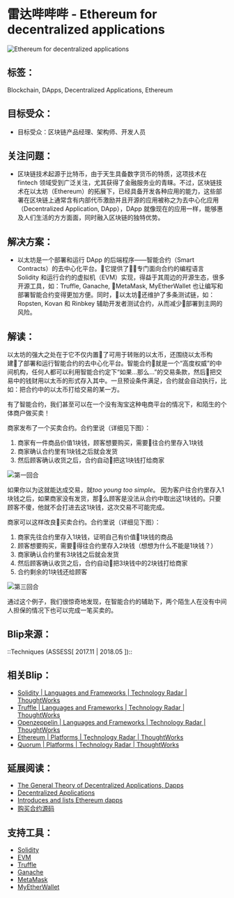 # 雷达哔哔哔 - Ethereum for decentralized applications

![Ethereum for decentralized applications](https://upload-images.jianshu.io/upload_images/217988-c178b9527b06b960.png?imageMogr2/auto-orient/strip%7CimageView2/2/w/1240)

## 标签：

Blockchain, DApps, Decentralized Applications, Ethereum

## 目标受众：

* 目标受众：区块链产品经理、架构师、开发人员

## 关注问题：

* 区块链技术起源于比特币，由于天生具备数字货币的特质，这项技术在 fintech 领域受到广泛关注，尤其获得了金融服务业的青睐。不过，区块链技术在以太坊（Ethereum）的拓展下，已经具备开发各种应用的能力，这些部署在区块链上通常含有内部代币激励并且开源的应用被称之为去中心化应用（Decentralized Application, DApp），DApp 就像现在的应用一样，能够惠及人们生活的方方面面，同时融入区块链的独特优势。

## 解决方案：

* 以太坊是一个部署和运行 DApp 的后端程序——智能合约（Smart Contracts）的去中心化平台。它提供了专门面向合约的编程语言 Solidity 和运行合约的虚拟机（EVM）实现，得益于其周边的开源生态，很多开源工具，如：Truffle, Ganache, MetaMask, MyEtherWallet 也让编写和部署智能合约变得更加方便。同时，以太坊还维护了多条测试链，如：Ropsten, Kovan 和 Rinbkey 辅助开发者测试合约，从而减少部署到主网的风险。

## 解读：

以太坊的强大之处在于它不仅内置了可用于转账的以太币，还围绕以太币构建了部署和运行智能合约的去中心化平台。智能合约就是一个“高度权威”的中间机构，任何人都可以利用智能合约定下“如果...那么...”的交易条款，然后把交易中的钱财用以太币的形式存入其中。一旦预设条件满足，合约就会自动执行，比如：把合约中的以太币打给交易的某一方。

有了智能合约，我们甚至可以在一个没有淘宝这种电商平台的情况下，和陌生的个体商户做买卖！

商家发布了一个买卖合约。合约里说（详细见下图）：
1. 商家有一件商品价值1块钱，顾客想要购买，需要往合约里存入1块钱
2. 商家确认合约里有1块钱之后就会发货
3. 然后顾客确认收货之后，合约自动把这1块钱打给商家

![第一回合](https://upload-images.jianshu.io/upload_images/217988-e0e24f705c4c683d.jpeg?imageMogr2/auto-orient/strip%7CimageView2/2/w/1240)

如果你以为这就能达成交易，就*too young too simple*。
因为客户往合约里存入1块钱之后，如果商家没有发货，那么顾客是没法从合约中取出这1块钱的。只要顾客不傻，他就不会打进去这1块钱，这次交易不可能完成。

商家可以这样改良买卖合约。合约里说（详细见下图）：
1. 商家先往合约里存入1块钱，证明自己有价值1块钱的商品
2. 顾客想要购买，需要得往合约里存入2块钱（想想为什么不能是1块钱？）
3. 商家确认合约里有3块钱之后就会发货
4. 然后顾客确认收货之后，合约自动把3块钱中的2块钱打给商家
5. 合约剩余的1块钱还给顾客

![第三回合](https://upload-images.jianshu.io/upload_images/217988-48a43efdd6fb35ab.jpeg?imageMogr2/auto-orient/strip%7CimageView2/2/w/1240)

通过这个例子，我们很惊奇地发现，在智能合约的辅助下，两个陌生人在没有中间人担保的情况下也可以完成一笔买卖的。

## Blip来源：

::Techniques (ASSESS[ 2017.11 | 2018.05 ])::

## 相关Blip：

* [Solidity | Languages and Frameworks | Technology Radar | ThoughtWorks](https://www.thoughtworks.com/radar/languages-and-frameworks/solidity)
* [Truffle | Languages and Frameworks | Technology Radar | ThoughtWorks](https://www.thoughtworks.com/radar/languages-and-frameworks/truffle)
* [Openzeppelin | Languages and Frameworks | Technology Radar | ThoughtWorks](https://www.thoughtworks.com/radar/languages-and-frameworks/openzeppelin)
* [Ethereum | Platforms | Technology Radar | ThoughtWorks](https://www.thoughtworks.com/radar/platforms/ethereum)
* [Quorum | Platforms | Technology Radar | ThoughtWorks](https://www.thoughtworks.com/radar/platforms/quorum)

## 延展阅读：

* [The General Theory of Decentralized Applications, Dapps](https://github.com/DavidJohnstonCEO/DecentralizedApplications)
* [Decentralized Applications](https://blockchainhub.net/decentralized-applications-dapps/)
* [Introduces and lists Ethereum dapps](https://github.com/ethereum/wiki/wiki/Decentralized-apps-(dapps))
* [购买合约源码](https://github.com/crypedit/purchase)

## 支持工具：

* [Solidity](https://solidity.readthedocs.io/en/v0.4.24/)
* [EVM](https://github.com/ethereum/wiki/wiki/Ethereum-Virtual-Machine-(EVM)-Awesome-List)
* [Truffle](https://github.com/trufflesuite/truffle)
* [Ganache](https://truffleframework.com/ganache)
* [MetaMask](https://metamask.io/)
* [MyEtherWallet](https://www.myetherwallet.com/)
